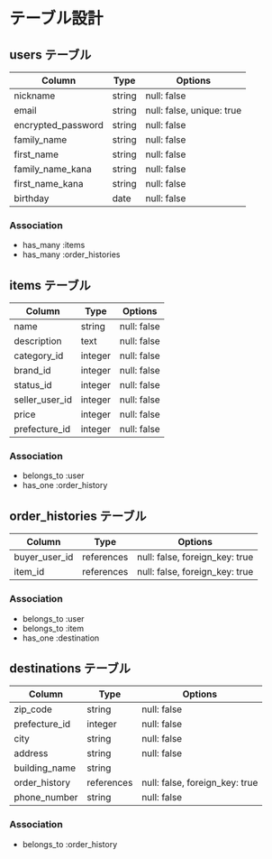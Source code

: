 # テーブル設計

## users テーブル

| Column             | Type   | Options                   |
| ------------------ | ------ | -----------               |
| nickname           | string | null: false               |
| email              | string | null: false, unique: true |
| encrypted_password | string | null: false               |
| family_name        | string | null: false               |
| first_name         | string | null: false               |
| family_name_kana   | string | null: false               |
| first_name_kana    | string | null: false               |
| birthday           | date   | null: false               |


### Association

- has_many :items
- has_many :order_histories

## items テーブル

| Column             | Type       | Options                        |
| ------             | ------     | -----------                    |
| name               | string     | null: false                    |
| description        | text       | null: false                    |
| category_id        | integer    | null: false                    |
| brand_id           | integer    | null: false                    |
| status_id          | integer    | null: false                    |
| seller_user_id     | integer    | null: false                    |
| price              | integer    | null: false                    |
| prefecture_id      | integer    | null: false                    |

### Association

- belongs_to :user
- has_one :order_history

## order_histories テーブル

| Column        | Type       | Options                        |
| -------       | ---------- | ------------------------------ |
| buyer_user_id | references | null: false, foreign_key: true |
| item_id       | references | null: false, foreign_key: true |


### Association

- belongs_to :user
- belongs_to :item
- has_one :destination

## destinations テーブル

| Column             | Type       | Options                         |
| ------------------ | ------     | -----------                     |
| zip_code           | string     | null: false                     |
| prefecture_id      | integer    | null: false                     |
| city               | string     | null: false                     |
| address            | string     | null: false                     |
| building_name      | string     |                                 |
| order_history      | references | null: false, foreign_key: true  |
| phone_number       | string     | null: false                     |

### Association

- belongs_to :order_history
